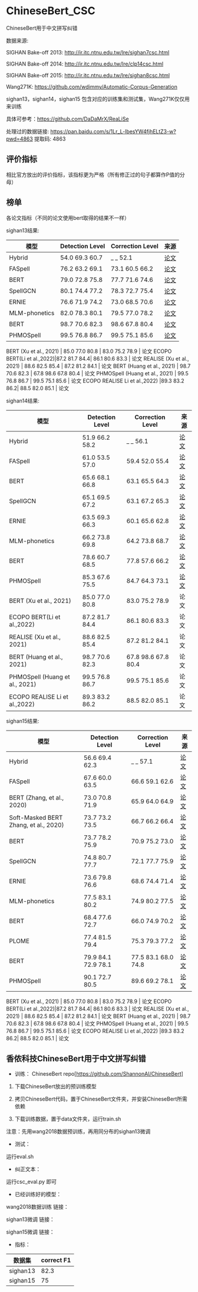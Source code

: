 # ChineseBert_CSC
ChineseBert用于中文拼写纠错


数据来源:

SIGHAN Bake-off 2013: http://ir.itc.ntnu.edu.tw/lre/sighan7csc.html

SIGHAN Bake-off 2014: http://ir.itc.ntnu.edu.tw/lre/clp14csc.html

SIGHAN Bake-off 2015: http://ir.itc.ntnu.edu.tw/lre/sighan8csc.html

Wang271K: https://github.com/wdimmy/Automatic-Corpus-Generation

sighan13，sighan14，sighan15 包含对应的训练集和测试集，Wang271K仅仅用来训练

具体可参考：https://github.com/DaDaMrX/ReaLiSe

处理过的数据链接: https://pan.baidu.com/s/1Lr_L-lbesYW4fjhELtZ3-w?pwd=4863 提取码: 4863 


## 评价指标
相比官方放出的评价指标，该指标更为严格（所有修正过的句子都算作P值的分母）

## 榜单

各论文指标（不同的论文使用bert取得的结果不一样）

sighan13结果:

 模型 | Detection Level | Correction Level | 来源
---|---|--- |---
 Hybrid | 54.0 69.3 60.7 |  _ _ 52.1 | [论文](https://aclanthology.org/D18-1273.pdf)
 FASpell |76.2 63.2 69.1| 73.1 60.5 66.2 | [论文](https://aclanthology.org/D19-5522.pdf)
 BERT | 79.0 72.8 75.8 | 77.7 71.6 74.6 |  [论文](https://arxiv.org/pdf/2004.14166.pdf)
 SpellGCN | 80.1 74.4 77.2 | 78.3 72.7 75.4 | [论文](https://arxiv.org/pdf/2004.14166.pdf)
 ERNIE  |76.6 71.9 74.2 | 73.0 68.5 70.6 | [论文](https://aclanthology.org/2021.findings-acl.198.pdf)
 MLM-phonetics | 82.0 78.3 80.1| 79.5 77.0 78.2 | [论文](https://aclanthology.org/2021.findings-acl.198.pdf)
 BERT  |98.7 70.6 82.3|98.6 67.8 80.4| [论文](https://aclanthology.org/2021.acl-long.464.pdf)
 PHMOSpell |99.5 76.8 86.7| 99.5 75.1 85.6 | [论文](https://aclanthology.org/2021.acl-long.464.pdf)
 
 BERT (Xu et al., 2021) | 85.0 77.0 80.8 | 83.0 75.2 78.9 | 论文
 ECOPO BERT(Li et al.,2022)|87.2 81.7 84.4| 86.1 80.6 83.3 | 论文
 REALISE (Xu et al., 2021) | 88.6 82.5 85.4 | 87.2 81.2 84.1 | 论文
 BERT (Huang et al., 2021) | 98.7 70.6 82.3 | 67.8 98.6 67.8 80.4 | 论文
 PHMOSpell (Huang et al., 2021) | 99.5 76.8 86.7 | 99.5 75.1 85.6 | 论文
 ECOPO REALISE Li et al.,2022) |89.3 83.2 86.2| 88.5 82.0 85.1 | 论文


sighan14结果:

 模型 | Detection Level | Correction Level |来源
---|---|--- |---
 Hybrid | 51.9 66.2 58.2 | _ _ 56.1 | [论文](https://aclanthology.org/D18-1273.pdf)
 FASpell |61.0 53.5 57.0| 59.4 52.0 55.4 | [论文](https://aclanthology.org/D19-5522.pdf)
 BERT | 65.6 68.1 66.8 | 63.1 65.5 64.3 | [论文](https://arxiv.org/pdf/2004.14166.pdf)
 SpellGCN | 65.1 69.5 67.2 | 63.1 67.2 65.3 | [论文](https://arxiv.org/pdf/2004.14166.pdf)
 ERNIE  |63.5 69.3 66.3 | 60.1 65.6 62.8| [论文](https://aclanthology.org/2021.findings-acl.198.pdf)
 MLM-phonetics | 66.2 73.8 69.8| 64.2 73.8 68.7 | [论文](https://aclanthology.org/2021.findings-acl.198.pdf)
 BERT  |78.6 60.7 68.5|77.8 57.6 66.2| [论文](https://aclanthology.org/2021.acl-long.464.pdf)
 PHMOSpell |85.3 67.6 75.5| 84.7 64.3 73.1 |[论文](https://aclanthology.org/2021.acl-long.464.pdf)
 BERT (Xu et al., 2021) | 85.0 77.0 80.8 | 83.0 75.2 78.9 | 论文
 ECOPO BERT(Li et al.,2022)|87.2 81.7 84.4| 86.1 80.6 83.3 | 论文
 REALISE (Xu et al., 2021) | 88.6 82.5 85.4 | 87.2 81.2 84.1 | 论文
 BERT (Huang et al., 2021) | 98.7 70.6 82.3 | 67.8 98.6 67.8 80.4 | 论文
 PHMOSpell (Huang et al., 2021) | 99.5 76.8 86.7 | 99.5 75.1 85.6 | 论文
 ECOPO REALISE Li et al.,2022) |89.3 83.2 86.2| 88.5 82.0 85.1 | 论文


sighan15结果:

 模型 | Detection Level | Correction Level | 来源
---|---|---|---
 Hybrid | 56.6 69.4 62.3 |  _ _ 57.1  | [论文](https://aclanthology.org/D18-1273.pdf)
 FASpell | 67.6 60.0 63.5 | 66.6 59.1 62.6 | [论文](https://aclanthology.org/D19-5522.pdf)
 BERT (Zhang, et al., 2020) | 73.0 70.8 71.9 | 65.9 64.0 64.9 | [论文](https://arxiv.org/pdf/2005.07421.pdf)
 Soft-Masked BERT Zhang, et al., 2020) | 73.7 73.2 73.5 | 66.7 66.2 66.4 | [论文](https://arxiv.org/pdf/2005.07421.pdf)
 BERT | 73.7 78.2 75.9 | 70.9 75.2 73.0 | [论文](https://arxiv.org/pdf/2004.14166.pdf)
 SpellGCN | 74.8 80.7 77.7 | 72.1 77.7 75.9 | [论文](https://arxiv.org/pdf/2004.14166.pdf)
 ERNIE  |73.6 79.8 76.6 | 68.6 74.4 71.4| [论文](https://aclanthology.org/2021.findings-acl.198.pdf)
 MLM-phonetics | 77.5 83.1 80.2| 74.9 80.2 77.5 |[论文](https://aclanthology.org/2021.findings-acl.198.pdf)
 BERT  |68.4 77.6 72.7 | 66.0 74.9 70.2| [论文](https://aclanthology.org/2021.acl-long.233.pdf)
 PLOME | 77.4 81.5 79.4 | 75.3 79.3 77.2 | [论文](https://aclanthology.org/2021.acl-long.233.pdf)
 BERT  |79.9 84.1 72.9 78.1|77.5 83.1 68.0 74.8| [论文](https://aclanthology.org/2021.acl-long.464.pdf)
 PHMOSpell |90.1 72.7 80.5| 89.6 69.2 78.1| [论文](https://aclanthology.org/2021.acl-long.464.pdf)
 
 BERT (Xu et al., 2021) | 85.0 77.0 80.8 | 83.0 75.2 78.9 | 论文
 ECOPO BERT(Li et al.,2022)|87.2 81.7 84.4| 86.1 80.6 83.3 | 论文 
 REALISE (Xu et al., 2021) | 88.6 82.5 85.4 | 87.2 81.2 84.1 | 论文
 BERT (Huang et al., 2021) | 98.7 70.6 82.3 | 67.8 98.6 67.8 80.4 | 论文
 PHMOSpell (Huang et al., 2021) | 99.5 76.8 86.7 | 99.5 75.1 85.6 | 论文
 ECOPO REALISE Li et al.,2022) |89.3 83.2 86.2| 88.5 82.0 85.1 | 论文
 
 
 
## 香侬科技ChineseBert用于中文拼写纠错

- 训练：
ChineseBert repo[https://github.com/ShannonAI/ChineseBert]

1. 下载ChineseBert放出的预训练模型

2. 拷贝ChineseBert代码，置于ChineseBert文件夹，并安装ChineseBert所需依赖

3. 下载训练数据，置于data文件夹，运行train.sh

注意：先用wang2018数据预训练，再用同分布的sighan13微调


- 测试：

运行eval.sh


- 纠正文本：

运行csc_eval.py 即可



- 已经训练好的模型：

wang2018数据训练
链接：

sighan13微调
链接：

sighan15微调
链接：


- 指标：

数据集 | correct F1
---|---
sighan13 | 82.3
sighan15 | 75




